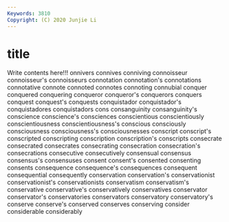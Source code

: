 ```yaml
---
Keywords: 3810
Copyright: (C) 2020 Junjie Li
---
```


# title

Write contents here!!!
onnivers 
connives 
conniving
connoisseur 
connoisseur's 
connoisseurs 
connotation 
connotation's 
connotations 
connotative 
connote 
connoted 
connotes
connoting 
connubial 
conquer 
conquered 
conquering 
conqueror 
conqueror's 
conquerors 
conquers 
conquest
conquest's 
conquests 
conquistador 
conquistador's 
conquistadores 
conquistadors 
cons 
consanguinity 
consanguinity's 
conscience
conscience's 
consciences 
conscientious 
conscientiously 
conscientiousness 
conscientiousness's 
conscious 
consciously 
consciousness 
consciousness's
consciousnesses 
conscript 
conscript's 
conscripted 
conscripting 
conscription 
conscription's 
conscripts 
consecrate 
consecrated
consecrates 
consecrating 
consecration 
consecration's 
consecrations 
consecutive 
consecutively 
consensual 
consensus 
consensus's
consensuses 
consent 
consent's 
consented 
consenting 
consents 
consequence 
consequence's 
consequences 
consequent
consequential 
consequently 
conservation 
conservation's 
conservationist 
conservationist's 
conservationists 
conservatism 
conservatism's 
conservative
conservative's 
conservatively 
conservatives 
conservator 
conservator's 
conservatories 
conservators 
conservatory 
conservatory's 
conserve
conserve's 
conserved 
conserves 
conserving 
consider 
considerable 
considerably 
